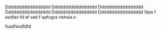 Ddddddddddddddddd
Ddddddddddddddddd
Ddddddddddddddddd
Ddddddddddddddddd
Ddddddddddddddddd
Ddddddddddddddddd
fdas
f
asdfas
fd
af
sad
f
qafogra rwhaia s

fsadfasdfdfd
